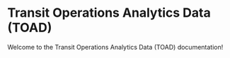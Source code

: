 # Transit Operations Analytics Data (TOAD)

Welcome to the Transit Operations Analytics Data (TOAD) documentation!
